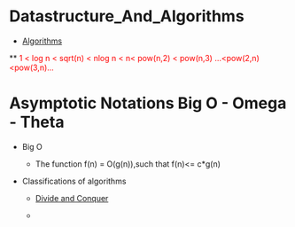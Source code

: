 # Datastructure_And_Algorithms
  * [Algorithms](https://docs.google.com/document/d/1VsTYpN0uILWEBRk7ZFj5E38FxF0lp442qlHMAra_RVA/edit)
  
 **<span style='color:red;'> 1 < log n < sqrt(n) < nlog n < n< pow(n,2) < pow(n,3) ...<pow(2,n)<pow(3,n)... </span>
 
# Asymptotic Notations Big O - Omega - Theta
  * Big O
    * The function f(n) = O(g(n)),such that f(n)<= c*g(n) 
   


* Classifications of algorithms
   *   [Divide and Conquer](https://www.youtube.com/watch?v=2Rr2tW9zvRg)
   
   *   
